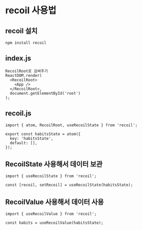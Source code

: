 # recoil 사용법

## recoil 설치 
```
npm install recoil
```

## index.js
```
RecoilRoot로 감싸주기
ReactDOM.render(
  <RecoilRoot>
    <App />
  </RecoilRoot>,
  document.getElementById('root')
);
```

## recoil.js 
```
import { atom, RecoilRoot, useRecoilState } from 'recoil';

export const habitsState = atom({
  key: 'habitsState',
  default: [],
});
```

## RecoilState 사용해서 데이터 보관
```
import { useRecoilState } from 'recoil';

const [recoil, setRecoil] = useRecoilState(habitsState);
```

## RecoilValue 사용해서 데이터 사용 
```
import { useRecoilValue } from 'recoil';

const habits = useRecoilValue(habitsState);
```